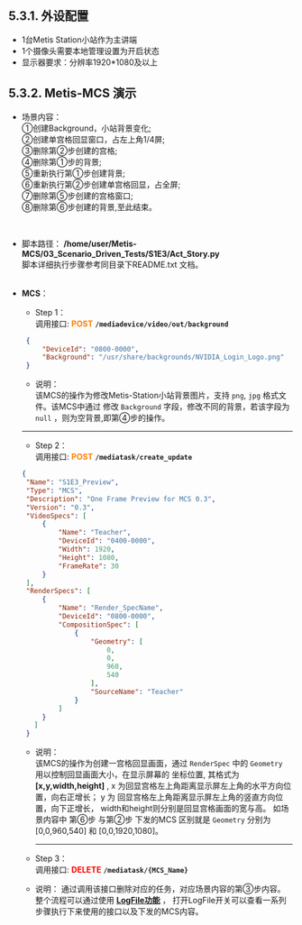 ## 5.3.1. 外设配置
* 1台Metis Station小站作为主讲端
* 1个摄像头需要本地管理设置为开启状态
* 显示器要求：分辨率1920*1080及以上

## 5.3.2. Metis-MCS 演示
* 场景内容： <br>
①创建Background，小站背景变化;  
②创建单宫格回显窗口，占左上角1/4屏;  
③删除第②步创建的宫格;  
④删除第①步的背景;  
⑤重新执行第①步创建背景;  
⑥重新执行第②步创建单宫格回显，占全屏;  
⑦删除第⑤步创建的宫格窗口;  
⑧删除第⑥步创建的背景,至此结束。
<br>

* 脚本路径： **/home/user/Metis-MCS/03_Scenario_Driven_Tests/S1E3/Act_Story.py** <br>
          脚本详细执行步骤参考同目录下README.txt 文档。 <br> <br> 

* **MCS**：
   * Step 1：<br>
     调用接口: **<font color=#FF7F00>POST</font>** **`/mediadevice/video/out/background`**
   ```json
    {
        "DeviceId": "0800-0000",
        "Background": "/usr/share/backgrounds/NVIDIA_Login_Logo.png"
    }
   ```

   * 说明：   
       该MCS的操作为修改Metis-Station小站背景图片，支持 `png`, `jpg` 格式文件。该MCS中通过 修改 `Background` 
       字段，修改不同的背景，若该字段为 `null` ，则为空背景,即第④步的操作。
    
    ----------------

   * Step 2：<br>
     调用接口: **<font color=#FF7F00>POST</font>** **`/mediatask/create_update`**
   ```json
  {
    "Name": "S1E3_Preview",
    "Type": "MCS",
    "Description": "One Frame Preview for MCS 0.3",
    "Version": "0.3",
    "VideoSpecs": [
        {
            "Name": "Teacher",
            "DeviceId": "0400-0000",
            "Width": 1920,
            "Height": 1080,
            "FrameRate": 30
        }
    ],
    "RenderSpecs": [
        {
            "Name": "Render_SpecName",
            "DeviceId": "0800-0000",
            "CompositionSpec": [
                {
                    "Geometry": [
                        0,
                        0,
                        960,
                        540
                    ],
                    "SourceName": "Teacher"
                }
            ]
        }
      ]
    }
   ```
  
  * 说明：   
    该MCS的操作为创建一宫格回显画面，通过 `RenderSpec` 中的 `Geometry` 用以控制回显画面大小，在显示屏幕的
    坐标位置, 其格式为 **[x,y,width,height]** , x 为回显宫格左上角距离显示屏左上角的水平方向位置，向右正增长；
    y 为 回显宫格左上角距离显示屏左上角的竖直方向位置，向下正增长， width和height则分别是回显宫格画面的宽与高。
    如场景内容中 第⑥步 与第②步 下发的MCS 区别就是 `Geometry` 分别为 [0,0,960,540] 和 [0,0,1920,1080]。

    ------------
  
  * Step 3：<br>
     调用接口: **<font color=#FF0000>DELETE</font>** **`/mediatask/{MCS_Name}`**
  * 说明： 
    通过调用该接口删除对应的任务，对应场景内容的第③步内容。整个流程可以通过使用 **[LogFile功能](/scenarios/ExpendFunction/expend.html#logfile)** ，
    打开LogFile开关可以查看一系列步骤执行下来使用的接口以及下发的MCS内容。